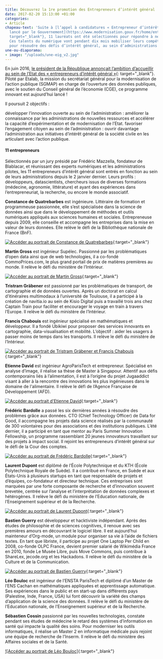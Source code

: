 ```yaml
---
title: Découvrez la 1re promotion des Entrepreneurs d’intérêt général !
date: 2017-02-20 15:13:00 +01:00
categories:
- Article
chapeau-text: 'Suite à [l’appel à candidatures « Entrepreneur d’intérêt général »
  lancé par le Gouvernement](https://www.modernisation.gouv.fr/home/entrepreneur-interet-general){:
  target="_blank"}, 11 lauréats ont été sélectionnés pour répondre à neuf défis publics.
  Ces talents du numérique vont pendant dix mois mobiliser leurs compétences d’exception
  pour résoudre des défis d’intérêt général, au sein d’administrations pionnières'
une-ou-diaporama:
- image: "/uploads/une-eig_v2.jpg"
---
```


En juin 2016, [le président de la République annonçait l’ambition d’accueillir au sein de l’Etat des « entrepreneurs d’intérêt général »](https://www.modernisation.gouv.fr/home/le-programme-entrepreneur-dinteret-general-lance-prochainement){: target="_blank"}. Piloté par Etalab, la mission du secrétariat général pour la modernisation de l’action publique (SGMAP) en charge de l’ouverture des données publiques, avec le soutien du Conseil général de l’économie (CGE), ce programme innovant est aujourd’hui lancé !

Il poursuit 2 objectifs :

développer l’innovation ouverte au sein de l’administration : améliorer la connaissance par les administrations de nouvelles ressources et accélérer la capacité d’expérimentation et de modernisation de l’Etat.
favoriser l’engagement citoyen au sein de l’administration : ouvrir davantage l’administration aux initiatives d’intérêt général de la société civile en les articulant avec l’action publique.

 

#### 11 entrepreneurs

Sélectionnés par un jury présidé par Frédéric Mazzella, fondateur de Blablacar, et réunissant des experts numériques et les administrations pilotes, les 11 entrepreneurs d’intérêt général sont entrés en fonction au sein de leurs administrations depuis le 2 janvier dernier. Leurs profils : développeurs, datascientists, chercheurs issus de diverses formations (médecine, agronomie, littérature) et ayant des expériences dans l’entrepreneuriat, la recherche, ou encore le monde associatif.

**Constance de Quatrebarbes** est ingénieure. Littéraire de formation et programmeuse passionnée, elle s’est spécialisée dans la science de données ainsi que dans le développement de méthodes et outils numériques appliqués aux sciences humaines et sociales. Entrepreneuse depuis 2009, elle conseille et accompagne les entreprises dans la mise en valeur de leurs données. Elle relève le défi de la Bibliothèque nationale de France (BnF).

[![Accéder au portrait de Constance de Quatrebarbes](uploads/EIG%201.png)](https://www.dailymotion.com/video/x5cit86 "Accéder au portrait de Constance de Quatrebarbes"){:target="_blank"}

**Martin Gross** est ingénieur Supélec. Passionné par les problématiques d’open data ainsi que de web technologies, il a co-fondé CommoPrices.com, le plus grand portail de prix de matières premières au monde. Il relève le défi du ministère de l’Intérieur.

[![Accéder au portrait de Martin Gross](/uploads/EIG%202.png)](https://www.dailymotion.com/video/x5ciua7 "Accéder au portrait Martin Gross"){:target="_blank"}

**Tristram Gräbener** est passionné par les problématiques de transport, de cartographie et de données ouvertes. Après un doctorat en calcul d’itinéraires multimodaux à l’université de Toulouse, il a participé à la création de navitia.io au sein de Kisio Digital puis a travaillé trois ans chez Captain Train pour faciliter et encourager le voyage en train à travers l’Europe. Il relève le défi du ministère de l’Intérieur.

**Francis Chabouis** est ingénieur spécialisé en mathématiques et développeur. Il a fondé Ubikiwi pour proposer des services innovants en cartographie, data-visualisation et mobilité. L’objectif : aider les usagers à passer moins de temps dans les transports. Il relève le défi du ministère de l’Intérieur.

[![Accéder au portrait de Tristram Gräbener et Francis Chabouis](/uploads/EIG%203.png)](https://www.dailymotion.com/video/x5ciq09 "Accéder au portrait de Tristram Gräbener et Francis Chabouis"){:target="_blank"}

**Etienne David** est ingénieur AgroParisTech et entrepreneur. Spécialisé en analyse d’image, il réalise sa thèse de Master à Singapour. Attentif aux défis contemporains liés à l’alimentation, il est à l’origine du projet Jugaaddict visant à aller à la rencontre des innovations les plus ingénieuses dans le domaine de l'alimentaire. Il relève le défi de l’Agence Française de Développement (AFD).

[![Accéder au portrait d'Etienne David](/uploads/EIG%204.png)](https://www.dailymotion.com/video/x5cispt "Accéder au portrait d'Etienne David"){:target="_blank"}

**Frédéric Bardolle** a passé les six dernières années à résoudre des problèmes grâce aux données. CTO (Chief Technology Officer) de Data for Good, il accompagne les projets data science réalisés par la communauté de 300 volontaires pour des associations et des institutions publiques. L’été dernier, il a participé en tant que mentor au Paris Summer Innovation Fellowship, un programme rassemblant 20 jeunes innovateurs travaillant sur des projets à impact social. Il rejoint les entrepreneurs d’intérêt général sur le défi de la Cour des comptes.

[![Accéder au portrait de Frédéric Bardolle](/uploads/EIG%205.png)](https://www.dailymotion.com/video/x5cispt "Accéder au portrait de Frédéric Bardolle"){:target="_blank"}

**Laurent Dupont** est diplômé de l’École Polytechnique et du KTH (École Polytechnique Royale de Suède). Il a contribué en France, en Suède et aux États-Unis à plusieurs startups en tant que responsable de projets et d’équipes, co-fondateur et directeur technique. Ces entreprises sont marquées par une forte composante de recherche et d’innovation souvent brevetée, centrée sur l’analyse et l’interprétation de données complexes et hétérogènes. Il relève le défi du ministère de l’Education nationale, de l’Enseignement supérieur et de la Recherche.

[![Accéder au portrait de Laurent Dupont](/uploads/EIG%206.png)](https://www.dailymotion.com/video/x5cirr2 "Accéder au portrait de Laurent Dupont"){:target="_blank"}

**Bastien Guerry** est développeur et hacktiviste indépendant. Après des études de philosophie et de sciences cognitives, il renoue avec ses premières amours en découvrant le logiciel libre. Il est aujourd’hui mainteneur d’Org-mode, un module pour organiser sa vie à l’aide de fichiers textes. En tant que libriste, il participe au projet One Laptop Per Child en 2008, co-fonde OLPC France, devient premier salarié de Wikimédia France en 2010, fonde Le Musée Libre, puis Move Commons, puis contribue à ShareLex, jecode.org et les Hackadons. Il relève le défi du ministère de la Culture et de la Communication.
 
[![Accéder au portrait de Bastien Guerry](/uploads/EIG%207.png)](https://www.dailymotion.com/video/x5cisce "Accéder au portrait de Bastien Guerry"){:target="_blank"}

**Léo Bouloc** est ingénieur de l’ENSTA ParisTech et diplômé d’un Master de l’ENS Cachan en mathématiques appliquées et apprentissage automatique. Ses expériences dans le public et en start-up dans différents pays (Palestine, Inde, France, USA) lui font découvrir la variété des champs d’application de la science des données. Il relève le défi du ministère de l’Education nationale, de l’Enseignement supérieur et de la Recherche.

**Sébastien Cossin** passionné par les nouvelles technologies, constate pendant ses études de médecine le retard des systèmes d’information en santé qui impacte la qualité des soins. Pour moderniser les outils informatiques, il réalise un Master 2 en informatique médicale puis rejoint une équipe de recherche de l’Inserm. Il relève le défi du ministère des Affaires sociales et de la Santé.

[![Accéder au portrait de Léo Bouloc]](https://www.dailymotion.com/video/x5cisce "Accéder au portrait de Bastien Guerry"){:target="_blank"}